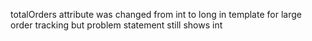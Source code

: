 totalOrders attribute was changed from int to long in template for large order tracking but problem statement still shows int
